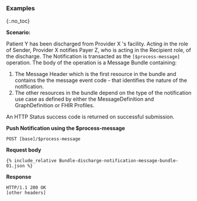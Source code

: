 ### Examples
{:.no_toc}

**Scenario:**

Patient Y has been discharged from Provider X 's facility.  Acting in the role of Sender, Provider X notifies Payer Z, who is acting in the Recipient role, of the discharge.  The Notification is transacted as the `[$process-message]` operation. The body of the operation is a Message Bundle containing:

1. The Message Header which is the first resource in the bundle and contains the the message event code - that identifies the nature of the notification.
1. The other resources in the bundle depend on the type of the notification use case as defined by either the MessageDefinition and GraphDefinition or FHIR Profiles.

An HTTP Status success code is returned on successful submission.

**Push Notification using the $process-message**

`POST [base]/$process-message`

**Request body**

~~~
{% include_relative Bundle-discharge-notification-message-bundle-01.json %}
~~~

**Response**

~~~
HTTP/1.1 200 OK
[other headers]
~~~
